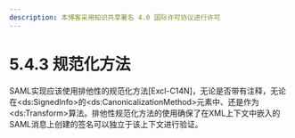 ```yaml
---
description: 本博客采用知识共享署名 4.0 国际许可协议进行许可
---
```


# 5.4.3 规范化方法

SAML实现应该使用排他性的规范化方法[Excl-C14N]，无论是否带有注释，无论在\<ds:SignedInfo\>的\<ds:CanonicalizationMethod\>元素中、还是作为\<ds:Transform\>算法。排他性规范化方法的使用确保了在XML上下文中嵌入的SAML消息上创建的签名可以独立于该上下文进行验证。


